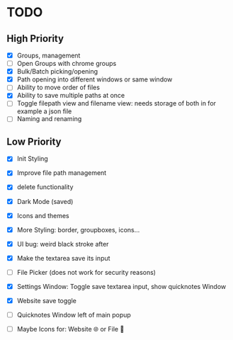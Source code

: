 # TODO

## High Priority
- [x] Groups, management
- [ ] Open Groups with chrome groups
- [x] Bulk/Batch picking/opening
- [x] Path opening into different windows or same window
- [ ] Ability to move order of files
- [x] Ability to save multiple paths at once
- [ ] Toggle filepath view and filename view: needs storage of both in for example a json file
- [ ] Naming and renaming

## Low Priority
- [x] Init Styling
- [x] Improve file path management
- [x] delete functionality
- [x] Dark Mode (saved)
- [x] Icons and themes
- [x] More Styling: border, groupboxes, icons...
- [x] UI bug: weird black stroke after
- [x] Make the textarea save its input
- [ ] File Picker (does not work for security reasons)
- [x] Settings Window: Toggle save textarea input, show quicknotes Window
- [x] Website save toggle
- [ ] Quicknotes Window left of main popup
- [ ] Maybe Icons for: Website 🌐 or File 📁


